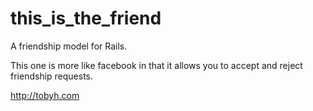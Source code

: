 # this_is_the_friend

A friendship model for Rails.

This one is more like facebook in that it allows you to accept and reject friendship requests.


http://tobyh.com
